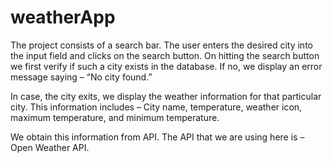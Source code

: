 # weatherApp
The project consists of a search bar. The user enters the desired city into the input field and clicks on the search button. On hitting the search button we first verify if such a city exists in the database. If no, we display an error message saying – “No city found.”

In case, the city exits, we display the weather information for that particular city. This information includes – City name, temperature, weather icon, maximum temperature, and minimum temperature.

We obtain this information from API. The API that we are using here is – Open Weather API.
